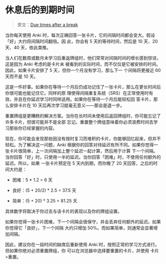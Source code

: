 # 休息后的到期时间

> 原文：[Due times after a break](https://faqs.ankiweb.net/due-times-after-a-break.html)

当你每天使用 Anki 时，每次正确回答一张卡片，它的间隔时间都会变大。假设「好」大约将间隔时间翻倍。因
此，你会有 5 天的等待时间，然后是 10 天、20 天、40 天，依此类推。

当人们在数周或数月未学习后重返牌组时，他们常常对间隔时间的增长感到惊讶。这是因为 Anki 考虑的是卡片未
被看到的实际时间，而不仅仅是它被安排的时间。因此，如果卡片安排了 5 天，但你一个月没有学习，那么下一
个间隔将更接近 60 天而不是 10 天。

这是一件好事。如果你在等待一个月后仍成功记住了一张卡片，那么在更长时间后你很可能也能记住它。同样的原
理使得间隔重复系统（SRS）在正常使用时有效，并且在你延迟学习时同样适用。如果你在等待一个月后能轻松回
答卡片，那么安排卡片在 10 天后再次学习就毫无意义——那会是退一步。

重置牌组是更糟糕的解决方案。当你在长时间未使用后返回牌组时，你可能忘记了许多卡片，但很可能并不是全部
忘记。重置整个牌组意味着你必须浪费时间去学习那些你已经掌握的内容。

现在，你可能会发现那些因没有按时复习而堆积的卡片，你能够回忆起来，但并不轻松。为了解决这一问题，Anki
根据你的回答对待延迟有所不同。如果你觉得一张卡片很简单，上一次间隔加上整个延迟一起计算，然后用于计算
下一个间隔。当你回答「好」时，只使用一半的延迟。当你回答「困难」时，不使用任何额外的延迟。所以，如果
一张卡片预定在 5 天内到期，而你晚了 20 天回答，之后的时间大约是：

- 困难：5 \* 1.2 = 6 天

- 良好：(5 + 20/2) \* 2.5 = 37.5 天

- 简单：(5 + 20) \* 3.25 = 81.25 天

具体数字将取决于你过去与该卡片的表现以及你的牌组设置。

如果你觉得一张卡片困难，下一个间隔会很保守，并会丢弃任何额外的延迟。如果你觉得它「良好」，下一个间隔
大约只增加 50%。而如果简单，则通常会显著增加间隔。

因此，建议你在一段时间的缺席后重新使用 Anki 时，按照正常的学习方式进行。但如果你绝对必须重置牌组，你
可以在浏览器中选择要重置的卡片，并使用 卡片&gt;重置。
